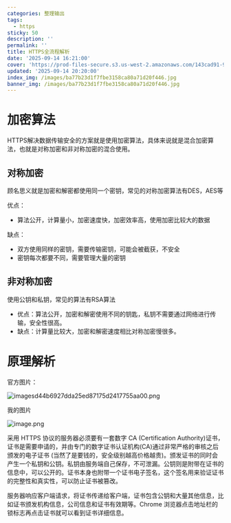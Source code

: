```yaml
---
categories: 整理输出
tags:
  - https
sticky: 50
description: ''
permalink: ''
title: HTTPS全流程解析
date: '2025-09-14 16:21:00'
cover: 'https://prod-files-secure.s3.us-west-2.amazonaws.com/143cad91-961b-48b0-82dc-78fbb6eb5abe/8138b291-dced-4d31-8bce-83cbc5e067af/wallhaven-3ldkoy.jpg?X-Amz-Algorithm=AWS4-HMAC-SHA256&X-Amz-Content-Sha256=UNSIGNED-PAYLOAD&X-Amz-Credential=ASIAZI2LB466SWRIDJKV%2F20250914%2Fus-west-2%2Fs3%2Faws4_request&X-Amz-Date=20250914T124211Z&X-Amz-Expires=3600&X-Amz-Security-Token=IQoJb3JpZ2luX2VjEN%2F%2F%2F%2F%2F%2F%2F%2F%2F%2F%2FwEaCXVzLXdlc3QtMiJIMEYCIQCjBby%2FuaH6NDyoJgfQ5ddtKdyt3Hpr5xbqDGdc7ITFJQIhANQEF299BXk%2Ft73%2FlqcVMklsC2opt7tDI7JnUAKCsFZGKv8DCFgQABoMNjM3NDIzMTgzODA1IgzzcHCAK3d3ivRCHKsq3AMLDWWd7bdBMrY6iTLAU0WKqgVAOSW43jF3Vvuu8T0SIsRd6FfEoNgdWsOKZ5hqMAIJvUEzQyur01MLTFgNsvbK3gDGOl3SjBQc2lwxa5zeqUKAmbJzJP0p0S0FIKJH57L9Zu3GAEQvBo%2BRXnWNMCy9YUlDNj5sHseSZI6bsCCyzrNyVv5Nc4Yep6rEBfJyg71NzZQysBgK4GQyoxgNujhahrSYh96PwvJDmaXeala0uL1kDTU3ZKcwza41P0OLPGdKMamcwYOiqxi76tXJWSBS98cmvR80yGm8DsPylUtdcV4P9PSherRLjonHpc0S65V8HsnzyBBSjaHw2UaoSrVN7lEe2V4BDZWD%2BARuyb7SPmLaIE4RK2sOOr5UWS%2FKg%2BtT%2FNAXvSyJcQrBOgQ%2Fl2fnFqBkwlQuoFcWmjAgeyra6TuMAiYmLkmEWcv%2B7OBF3KSCRvkYnIx7jVyIWwOglzDU0cdz%2F%2Fv%2F6c1cnwu9XoEUNrceyXKzRXw4YK3hbMdZ7OPIliXDCdf68PU7NCPD5ht4q847dmSje334RBSLjXZ5wR7Gk23%2FGibCF%2BmVy9BhQ0%2FjrOYb7cRNBQeQEBe3lf9rFVqD%2Bb1TbKh5yr8fLnjwywzZUOqgVrFCzMtPMzCdz5nGBjqkAS2EM42ISP65t%2BKhEHNfxau3Oom%2BZQFBvaeeqEyydehJ4d5QV8kVPhPCqX5hz9oqwFw7JqaGZqKl%2Fwsa1dHe7zHmCV58mwwXnnPOkJaRhTIjoquEMuhKZ%2FZiFNYj3h998RcjHo7MbopxW7MH%2BtIqz%2FWa8CHBAR9hwQ%2FIduL5XXPCKOJjcqWfL01WCXACHh546iOUMurYWM4PLMzg5gFPRVgsa5lt&X-Amz-Signature=ea212e1d63c1f209c6150461441e47b376343007d36cb967eebee2e7e3415da0&X-Amz-SignedHeaders=host&x-amz-checksum-mode=ENABLED&x-id=GetObject'
updated: '2025-09-14 20:20:00'
index_img: /images/ba77b23d1f7fbe3158ca80a71d20f446.jpg
banner_img: /images/ba77b23d1f7fbe3158ca80a71d20f446.jpg
---
```


# 加密算法


HTTPS解决数据传输安全的方案就是使用加密算法，具体来说就是混合加密算法，也就是对称加密和非对称加密的混合使用。


## 对称加密


顾名思义就是加密和解密都使用同一个密钥，常见的对称加密算法有DES，AES等


优点：

- 算法公开，计算量小，加密速度快，加密效率高，使用加密比较大的数据

缺点：

- 双方使用同样的密钥，需要传输密钥，可能会被截获，不安全
- 密钥每次都要不同，需要管理大量的密钥

## 非对称加密


使用公钥和私钥，常见的算法有RSA算法

- 优点：算法公开，加密和解密使用不同的钥匙，私钥不需要通过网络进行传输，安全性很高。
- 缺点：计算量比较大，加密和解密速度相比对称加密慢很多。

# 原理解析


官方图片：


![imagesd44b6927dda25ed87175d2417755aa00.png](/images/3dc3885631aadf23c5728c49bb5df3c4.png)


我的图片


![image.png](/images/7dac926f4b3925358a887a46c786b703.png)


采用 HTTPS 协议的服务器必须要有一套数字 CA (Certification Authority)证书，证书是需要申请的，并由专门的数字证书认证机构(CA)通过非常严格的审核之后颁发的电子证书 (当然了是要钱的，安全级别越高价格越贵)。颁发证书的同时会产生一个私钥和公钥。私钥由服务端自己保存，不可泄漏。公钥则是附带在证书的信息中，可以公开的。证书本身也附带一个证书电子签名，这个签名用来验证证书的完整性和真实性，可以防止证书被篡改。


服务器响应客户端请求，将证书传递给客户端，证书包含公钥和大量其他信息，比如证书颁发机构信息，公司信息和证书有效期等。Chrome 浏览器点击地址栏的锁标志再点击证书就可以看到证书详细信息。

